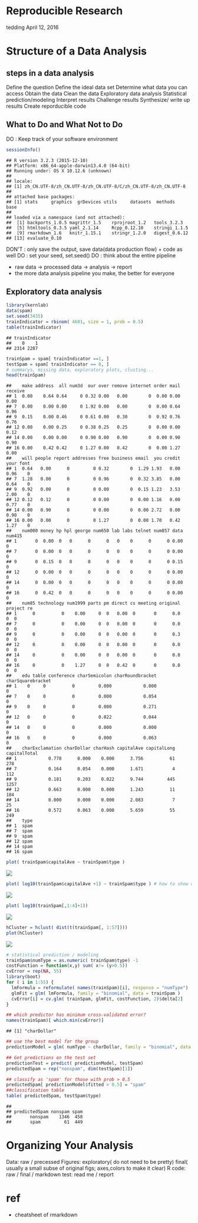 Reproducible Research
================
tedding
April 12, 2016

Structure of a Data Analysis
============================

steps in a data analysis
------------------------

Define the question
Define the ideal data set
Determine what data you can access
Obtain the data
Clean the data
Exploratory data analysis
Statistical prediction/modeling
Interpret results
Challenge results
Synthesize/ write up results
Create reporducible code

What to Do and What Not to Do
-----------------------------

DO : Keep track of your software environment

``` r
sessionInfo()
```

    ## R version 3.2.3 (2015-12-10)
    ## Platform: x86_64-apple-darwin13.4.0 (64-bit)
    ## Running under: OS X 10.12.6 (unknown)
    ## 
    ## locale:
    ## [1] zh_CN.UTF-8/zh_CN.UTF-8/zh_CN.UTF-8/C/zh_CN.UTF-8/zh_CN.UTF-8
    ## 
    ## attached base packages:
    ## [1] stats     graphics  grDevices utils     datasets  methods   base     
    ## 
    ## loaded via a namespace (and not attached):
    ##  [1] backports_1.0.5 magrittr_1.5    rprojroot_1.2   tools_3.2.3    
    ##  [5] htmltools_0.3.5 yaml_2.1.14     Rcpp_0.12.10    stringi_1.1.5  
    ##  [9] rmarkdown_1.6   knitr_1.15.1    stringr_1.2.0   digest_0.6.12  
    ## [13] evaluate_0.10

DON'T : only save the output, save data(data production flow) + code as well
DO : set your seed, set.seed()
DO : think about the entire pipeline

-   raw data -&gt; processed data -&gt; analysis -&gt; report
-   the more data analysis pipeline you make, the better for everyone

Exploratory data analysis
-------------------------

``` r
library(kernlab)
data(spam)
set.seed(3435)
trainIndicator = rbinom( 4601, size = 1, prob = 0.5)
table(trainIndicator)
```

    ## trainIndicator
    ##    0    1 
    ## 2314 2287

``` r
trainSpam = spam[ trainIndicator ==1, ]
testSpam = spam[ trainIndicator == 0, ]
# summarys, missing data, exploratory plots, clusting...
head(trainSpam)
```

    ##    make address  all num3d  our over remove internet order mail receive
    ## 1  0.00    0.64 0.64     0 0.32 0.00   0.00        0  0.00 0.00    0.00
    ## 7  0.00    0.00 0.00     0 1.92 0.00   0.00        0  0.00 0.64    0.96
    ## 9  0.15    0.00 0.46     0 0.61 0.00   0.30        0  0.92 0.76    0.76
    ## 12 0.00    0.00 0.25     0 0.38 0.25   0.25        0  0.00 0.00    0.12
    ## 14 0.00    0.00 0.00     0 0.90 0.00   0.90        0  0.00 0.90    0.90
    ## 16 0.00    0.42 0.42     0 1.27 0.00   0.42        0  0.00 1.27    0.00
    ##    will people report addresses free business email  you credit your font
    ## 1  0.64   0.00      0         0 0.32        0  1.29 1.93   0.00 0.96    0
    ## 7  1.28   0.00      0         0 0.96        0  0.32 3.85   0.00 0.64    0
    ## 9  0.92   0.00      0         0 0.00        0  0.15 1.23   3.53 2.00    0
    ## 12 0.12   0.12      0         0 0.00        0  0.00 1.16   0.00 0.77    0
    ## 14 0.00   0.90      0         0 0.00        0  0.00 2.72   0.00 0.90    0
    ## 16 0.00   0.00      0         0 1.27        0  0.00 1.70   0.42 1.27    0
    ##    num000 money hp hpl george num650 lab labs telnet num857 data num415
    ## 1       0  0.00  0   0      0      0   0    0      0      0 0.00      0
    ## 7       0  0.00  0   0      0      0   0    0      0      0 0.00      0
    ## 9       0  0.15  0   0      0      0   0    0      0      0 0.15      0
    ## 12      0  0.00  0   0      0      0   0    0      0      0 0.00      0
    ## 14      0  0.00  0   0      0      0   0    0      0      0 0.00      0
    ## 16      0  0.42  0   0      0      0   0    0      0      0 0.00      0
    ##    num85 technology num1999 parts pm direct cs meeting original project re
    ## 1      0          0    0.00     0  0   0.00  0       0      0.0       0  0
    ## 7      0          0    0.00     0  0   0.00  0       0      0.0       0  0
    ## 9      0          0    0.00     0  0   0.00  0       0      0.3       0  0
    ## 12     0          0    0.00     0  0   0.00  0       0      0.0       0  0
    ## 14     0          0    0.00     0  0   0.00  0       0      0.0       0  0
    ## 16     0          0    1.27     0  0   0.42  0       0      0.0       0  0
    ##    edu table conference charSemicolon charRoundbracket charSquarebracket
    ## 1    0     0          0         0.000            0.000                 0
    ## 7    0     0          0         0.000            0.054                 0
    ## 9    0     0          0         0.000            0.271                 0
    ## 12   0     0          0         0.022            0.044                 0
    ## 14   0     0          0         0.000            0.000                 0
    ## 16   0     0          0         0.000            0.063                 0
    ##    charExclamation charDollar charHash capitalAve capitalLong capitalTotal
    ## 1            0.778      0.000    0.000      3.756          61          278
    ## 7            0.164      0.054    0.000      1.671           4          112
    ## 9            0.181      0.203    0.022      9.744         445         1257
    ## 12           0.663      0.000    0.000      1.243          11          184
    ## 14           0.000      0.000    0.000      2.083           7           25
    ## 16           0.572      0.063    0.000      5.659          55          249
    ##    type
    ## 1  spam
    ## 7  spam
    ## 9  spam
    ## 12 spam
    ## 14 spam
    ## 16 spam

``` r
plot( trainSpam$capitalAve ~ trainSpam$type )
```

![](reproducible_research_files/figure-markdown_github-ascii_identifiers/unnamed-chunk-2-1.png)

``` r
plot( log10(trainSpam$capitalAve +1) ~ trainSpam$type ) # how to show data
```

![](reproducible_research_files/figure-markdown_github-ascii_identifiers/unnamed-chunk-2-2.png)

``` r
plot( log10(trainSpam[,1:4]+1))
```

![](reproducible_research_files/figure-markdown_github-ascii_identifiers/unnamed-chunk-2-3.png)

``` r
hCluster = hclust( dist(t(trainSpam[, 1:57])))
plot(hCluster)
```

![](reproducible_research_files/figure-markdown_github-ascii_identifiers/unnamed-chunk-2-4.png)

``` r
# statistical prediction / modeling
trainSpam$numType = as.numeric( trainSpam$type) -1 
costFunction = function(x,y) sum( x!= (y>0.5))
cvError = rep(NA, 55)
library(boot)
for ( i in 1:55) {
  lmFormula = reformulate( names(trainSpam)[i], response = "numType")
  glmFit = glm( lmFormula, family = "binomial", data = trainSpam )
  cvError[i] = cv.glm( trainSpam, glmFit, costFunction, 2)$delta[2]
}

## which predictor has minimum cross-validated error?
names(trainSpam)[ which.min(cvError)]
```

    ## [1] "charDollar"

``` r
## use the best model for the group
predictionModel = glm( numType ~ charDollar, family = "binomial", data = trainSpam )

## Get predictions on the test set
predictionTest = predict( predictionModel, testSpam)
predictedSpam = rep("nonspam", dim(testSpam)[1])

## classify as 'spam' for those with prob > 0.5
predictedSpam[ predictionModel$fitted > 0.5] = "spam"
##classification table
table( predictedSpam, testSpam$type)
```

    ##              
    ## predictedSpam nonspam spam
    ##       nonspam    1346  458
    ##       spam         61  449

Organizing Your Analysis
========================

Data: raw / precessed
Figures:
<t>exploratory( do not need to be pretty)
<t>final( usually a small subse of original figs; axes,colors to make it clear)
R code: raw / final / markdown
test: read me / report

ref
===

-   cheatsheet of rmarkdown
